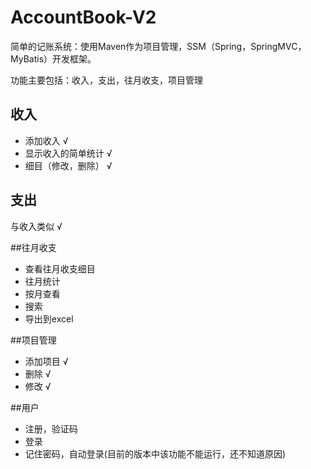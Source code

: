 # AccountBook-V2
简单的记账系统：使用Maven作为项目管理，SSM（Spring，SpringMVC，MyBatis）开发框架。

功能主要包括：收入，支出，往月收支，项目管理

## 收入
 - 添加收入 √
 - 显示收入的简单统计 √
 - 细目（修改，删除） √
 
## 支出
  与收入类似  √
 
##往月收支
 - 查看往月收支细目
 - 往月统计
 - 按月查看
 - 搜索
 - 导出到excel
 
##项目管理
 - 添加项目 √
 - 删除 √
 - 修改 √
 
##用户
 - 注册，验证码
 - 登录
 - 记住密码，自动登录(目前的版本中该功能不能运行，还不知道原因)